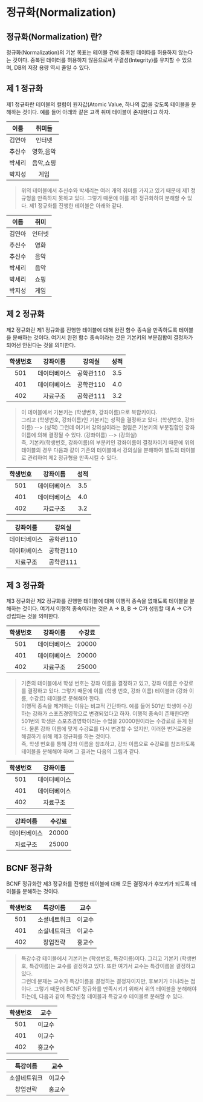 # 정규화(Normalization)
## 정규화(Normalization) 란?
정규화(Normalization)의 기본 목표는 테이블 간에 중복된 데이타를 허용하지 않는다는 것이다. 중복된 데이터를 허용하지 않음으로써 무결성(Integrity)를 유지할 수 있으며, DB의 저장 용량 역시 줄일 수 있다.

## 제 1 정규화
제1 정규화란 테이블의 컬럼이 원자값(Atomic Value, 하나의 값)을 갖도록 테이블을 분해하는 것이다. 예를 들어 아래와 같은 고객 취미 테이블이 존재한다고 하자. 

|이름|취미들|
|:-:|:-:|
|김연아|인터넷|
|추신수|영화,음악|
|박세리|음악,쇼핑|
|박지성|게임|

>위의 테이블에서 추신수와 박세리는 여러 개의 취미를 가지고 있기 때문에 제1 정규형을 만족하지 못하고 있다. 그렇기 때문에 이를 제1 정규화하여 분해할 수 있다. 제1 정규화를 진행한 테이블은 아래와 같다.

|이름|취미|
|:-:|:-:|
|김연아|인터넷|
|추신수|영화|
|추신수|음악|
|박세리|음악|
|박세리|쇼핑|
|박지성|게임|

## 제 2 정규화
제2 정규화란 제1 정규화를 진행한 테이블에 대해 완전 함수 종속을 만족하도록 테이블을 분해하는 것이다. 여기서 완전 함수 종속이라는 것은 기본키의 부분집합이 결정자가 되어선 안된다는 것을 의미한다.

|학생번호|강좌이름|강의실|성적|
|:-:|:-:|:-:|:-:|
|501|데이터베이스|공학관110|3.5|
|401|데이터베이스|공학관110|4.0|
|402|자료구조|공학관111|3.2|

>이 테이블에서 기본키는 (학생번호, 강좌이름)으로 복합키이다.  
그리고 (학생번호, 강좌이름)인 기본키는 성적을 결정하고 있다. (학생번호, 강좌이름) --> (성적)
그런데 여기서 강의실이라는 컬럼은 기본키의 부분집합인 강좌이름에 의해 결정될 수 있다. (강좌이름) --> (강의실)  
즉, 기본키(학생번호, 강좌이름)의 부분키인 강좌이름이 결정자이기 때문에 위의 테이블의 경우 다음과 같이 기존의 테이블에서 강의실을 분해하여 별도의 테이블로 관리하여 제2 정규형을 만족시킬 수 있다.

|학생번호|강좌이름|성적|
|:-:|:-:|:-:|
|501|데이터베이스|3.5|
|401|데이터베이스|4.0|
|402|자료구조|3.2|

|강좌이름|강의실|
|:-:|:-:|
|데이터베이스|공학관110|
|데이터베이스|공학관110|
|자료구조|공학관111|

## 제 3 정규화
제3 정규화란 제2 정규화를 진행한 테이블에 대해 이행적 종속을 없애도록 테이블을 분해하는 것이다. 여기서 이행적 종속이라는 것은 A -> B, B -> C가 성립할 때 A -> C가 성립되는 것을 의미한다.

|학생번호|강좌이름|수강료|
|:-:|:-:|:-:|
|501|데이터베이스|20000|
|401|데이터베이스|20000|
|402|자료구조|25000|

>기존의 테이블에서 학생 번호는 강좌 이름을 결정하고 있고, 강좌 이름은 수강료를 결정하고 있다. 그렇기 때문에 이를 (학생 번호, 강좌 이름) 테이블과 (강좌 이름, 수강료) 테이블로 분해해야 한다.  
이행적 종속을 제거하는 이유는 비교적 간단하다. 예를 들어 501번 학생이 수강하는 강좌가 스포츠경영학으로 변경되었다고 하자. 이행적 종속이 존재한다면 501번의 학생은 스포츠경영학이라는 수업을 20000원이라는 수강료로 듣게 된다. 물론 강좌 이름에 맞게 수강료를 다시 변경할 수 있지만, 이러한 번거로움을 해결하기 위해 제3 정규화를 하는 것이다.  
즉, 학생 번호를 통해 강좌 이름을 참조하고, 강좌 이름으로 수강료를 참조하도록 테이블을 분해해야 하며 그 결과는 다음의 그림과 같다.

|학생번호|강좌이름|
|:-:|:-:|
|501|데이터베이스|
|401|데이터베이스|
|402|자료구조|

|강좌이름|수강료|
|:-:|:-:|
|데이터베이스|20000|
|자료구조|25000|

## BCNF 정규화
BCNF 정규화란 제3 정규화를 진행한 테이블에 대해 모든 결정자가 후보키가 되도록 테이블을 분해하는 것이다.

|학생번호|특강이름|교수|
|:-:|:-:|:-:|
|501|소셜네트워크|이교수|
|401|소셜네트워크|이교수|
|402|창업전략|홍교수|

>특강수강 테이블에서 기본키는 (학생번호, 특강이름)이다. 그리고 기본키 (학생번호, 특강이름)는 교수를 결정하고 있다. 또한 여기서 교수는 특강이름을 결정하고 있다.  
그런데 문제는 교수가 특강이름을 결정하는 결정자이지만, 후보키가 아니라는 점이다. 그렇기 때문에 BCNF 정규화를 만족시키기 위해서 위의 테이블을 분해해야 하는데, 다음과 같이 특강신청 테이블과 특강교수 테이블로 분해할 수 있다.

|학생번호|교수|
|:-:|:-:|
|501|이교수|
|401|이교수|
|402|홍교수|

|특강이름|교수|
|:-:|:-:|
|소셜네트워크|이교수|
|창업전략|홍교수|